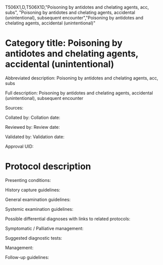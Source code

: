 T506X1,D,T506X1D,"Poisoning by antidotes and chelating agents, acc, subs", "Poisoning by antidotes and chelating agents, accidental (unintentional), subsequent encounter","Poisoning by antidotes and chelating agents, accidental (unintentional)"
# Category title: Poisoning by antidotes and chelating agents, accidental (unintentional)

Abbreviated description: Poisoning by antidotes and chelating agents, acc, subs

Full description: Poisoning by antidotes and chelating agents, accidental (unintentional), subsequent encounter

Sources:

Collated by:
Collation date:

Reviewed by:
Review date:

Validated by:
Validation date:

Approval UID:

# Protocol description

Presenting conditions:

History capture guidelines:

General examination guidelines:

Systemic examination guidelines:

Possible differential diagnoses with links to related protocols:

Symptomatic / Palliative management:

Suggested diagnostic tests:

Management:

Follow-up guidelines:

